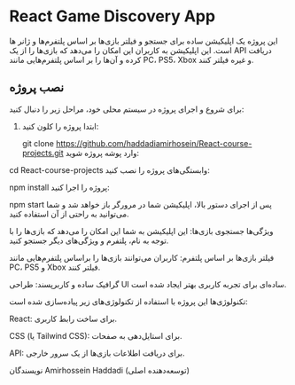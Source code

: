 # React Game Discovery App

این پروژه یک اپلیکیشن ساده برای جستجو و فیلتر بازی‌ها بر اساس پلتفرم‌ها و ژانر ها است. این اپلیکیشن به کاربران این امکان را می‌دهد که بازی‌ها را از یک API دریافت کرده و آن‌ها را بر اساس پلتفرم‌هایی مانند PC، PS5، Xbox و غیره فیلتر کنند.

## نصب پروژه

برای شروع و اجرای پروژه در سیستم محلی خود، مراحل زیر را دنبال کنید:

1. ابتدا پروژه را کلون کنید:
 
   git clone https://github.com/haddadiamirhosein/React-course-projects.git
وارد پوشه پروژه شوید:

cd React-course-projects
وابستگی‌های پروژه را نصب کنید:

npm install
پروژه را اجرا کنید:


npm start
پس از اجرای دستور بالا، اپلیکیشن شما در مرورگر باز خواهد شد و شما می‌توانید به راحتی از آن استفاده کنید.

ویژگی‌ها
جستجوی بازی‌ها: این اپلیکیشن به شما این امکان را می‌دهد که بازی‌ها را با توجه به نام، پلتفرم و ویژگی‌های دیگر جستجو کنید.

فیلتر بازی‌ها بر اساس پلتفرم: کاربران می‌توانند بازی‌ها را براساس پلتفرم‌هایی مانند PC، PS5 و Xbox فیلتر کنند.

گرافیک ساده و کاربرپسند: طراحی UI ساده‌ای برای تجربه کاربری بهتر ایجاد شده است.

تکنولوژی‌ها
این پروژه با استفاده از تکنولوژی‌های زیر پیاده‌سازی شده است:

React: برای ساخت رابط کاربری.

CSS (یا Tailwind CSS): برای استایل‌دهی به صفحات.

API: برای دریافت اطلاعات بازی‌ها از یک سرور خارجی.

نویسندگان
Amirhossein Haddadi (توسعه‌دهنده اصلی)
